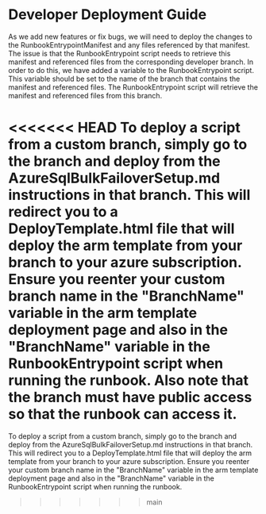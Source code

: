 # Developer Deployment Guide
As we add new features or fix bugs, we will need to deploy the changes to the RunbookEntrypointManifest and any files referenced by that manifest. The issue is that the RunbookEntrypoint script needs to retrieve this manifest and referenced files from the corresponding developer branch. In order to do this, we have added a variable to the RunbookEntrypoint script. This variable should be set to the name of the branch that contains the manifest and referenced files. The RunbookEntrypoint script will retrieve the manifest and referenced files from this branch.

<<<<<<< HEAD
To deploy a script from a custom branch, simply go to the branch and deploy from the AzureSqlBulkFailoverSetup.md instructions in that branch. This will redirect you to a DeployTemplate.html file that will deploy the arm template from your branch to your azure subscription. Ensure you reenter your custom branch name in the "BranchName" variable in the arm template deployment page and also in the "BranchName" variable in the RunbookEntrypoint script when running the runbook. Also note that the branch must have public access so that the runbook can access it.
=======
To deploy a script from a custom branch, simply go to the branch and deploy from the AzureSqlBulkFailoverSetup.md instructions in that branch. This will redirect you to a DeployTemplate.html file that will deploy the arm template from your branch to your azure subscription. Ensure you reenter your custom branch name in the "BranchName" variable in the arm template deployment page and also in the "BranchName" variable in the RunbookEntrypoint script when running the runbook.
>>>>>>> main
